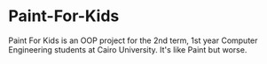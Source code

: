 # Paint-For-Kids
Paint For Kids is an OOP project for the 2nd term, 1st year Computer Engineering students at Cairo University. It's like Paint but worse.
